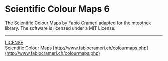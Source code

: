 # Scientific Colour Maps 6

The Scientific Colour Maps by [Fabio Crameri](http://www.fabiocrameri.ch/colourmaps.php) adapted for the mteothek library. The software is licensed under a MIT License. 

---
[LICENSE](LISENCE) \
Scientific Colour Maps [http://www.fabiocrameri.ch/colourmaps.php](http://www.fabiocrameri.ch/colourmaps.php)
